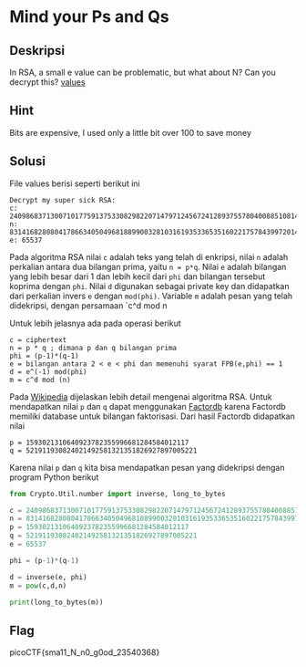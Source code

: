 # Mind your Ps and Qs

## Deskripsi
In RSA, a small e value can be problematic, but what about N? Can you decrypt this? [values](https://mercury.picoctf.net/static/38f30029ab93478310e906d3d084a4c1/values)

## Hint
Bits are expensive, I used only a little bit over 100 to save money

## Solusi
File values berisi seperti berikut ini
```
Decrypt my super sick RSA:
c: 240986837130071017759137533082982207147971245672412893755780400885108149004760496
n: 831416828080417866340504968188990032810316193533653516022175784399720141076262857
e: 65537
```
Pada algoritma RSA nilai `c` adalah teks yang telah di enkripsi, nilai `n` adalah perkalian antara dua bilangan prima, yaitu `n = p*q`. 
Nilai `e` adalah bilangan yang lebih besar dari 1 dan lebih kecil dari `phi` dan bilangan tersebut koprima dengan `phi`.
Nilai `d` digunakan sebagai private key dan didapatkan dari perkalian invers `e` dengan `mod(phi)`. Variable `m` adalah pesan yang telah didekripsi, dengan persamaan `c^d mod n

Untuk lebih jelasnya ada pada operasi berikut
```
c = ciphertext
n = p * q ; dimana p dan q bilangan prima
phi = (p-1)*(q-1)
e = bilangan antara 2 < e < phi dan memenuhi syarat FPB(e,phi) == 1
d = e^(-1) mod(phi)
m = c^d mod (n)
```

Pada [Wikipedia](https://en.wikipedia.org/wiki/RSA_(cryptosystem)) dijelaskan lebih detail mengenai algoritma RSA.
Untuk mendapatkan nilai `p` dan `q` dapat menggunakan [Factordb](http://factordb.com/index.php) karena Factordb memiliki database untuk bilangan faktorisasi.
Dari hasil Factordb didapatkan nilai
```
p = 1593021310640923782355996681284584012117
q = 521911930824021492581321351826927897005221
```

Karena nilai `p` dan `q` kita bisa mendapatkan pesan yang didekripsi dengan program Python berikut
``` python
from Crypto.Util.number import inverse, long_to_bytes

c = 240986837130071017759137533082982207147971245672412893755780400885108149004760496
n = 831416828080417866340504968188990032810316193533653516022175784399720141076262857
p = 1593021310640923782355996681284584012117
q = 521911930824021492581321351826927897005221
e = 65537

phi = (p-1)*(q-1)

d = inverse(e, phi)
m = pow(c,d,n)

print(long_to_bytes(m))
```

## Flag
picoCTF{sma11_N_n0_g0od_23540368}



